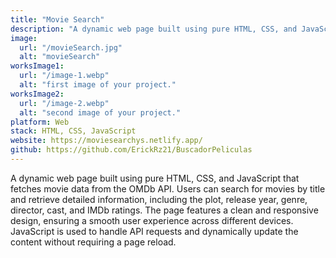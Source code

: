 ```yaml
---
title: "Movie Search"
description: "A dynamic web page built using pure HTML, CSS, and JavaScript that fetches movie data from the OMDb API."
image:
  url: "/movieSearch.jpg"
  alt: "movieSearch"
worksImage1:
  url: "/image-1.webp"
  alt: "first image of your project."
worksImage2:
  url: "/image-2.webp"
  alt: "second image of your project."
platform: Web
stack: HTML, CSS, JavaScript
website: https://moviesearchys.netlify.app/
github: https://github.com/ErickRz21/BuscadorPeliculas
---
```


A dynamic web page built using pure HTML, CSS, and JavaScript that fetches movie data from the OMDb API. Users can search for movies by title and retrieve detailed information, including the plot, release year, genre, director, cast, and IMDb ratings. The page features a clean and responsive design, ensuring a smooth user experience across different devices. JavaScript is used to handle API requests and dynamically update the content without requiring a page reload.
